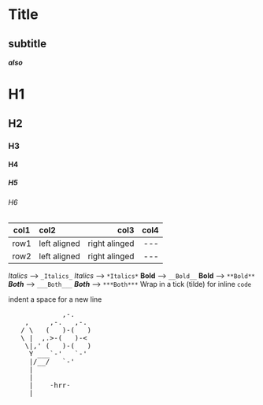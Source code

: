Title
=============

subtitle
------

___also___

# H1
## H2
### H3
#### H4
##### H5
###### H6

| col1      | col2          |  col3         |  col4    |
| --------- |:------------- | -------------:| --------:|
|  row1     | left aligned  | right alinged |   ---    |
|  row2     | left aligned  | right alinged |   ---    |



 _Italics_  --> `_Italics_` 
 *Italics* --> `*Italics*`
 __Bold__  --> `__Bold__` 
 **Bold** --> `**Bold**`
 ___Both___ --> `___Both___` 
 ***Both*** --> `***Both***` 
 Wrap in a tick (tilde) for inline `code`

indent a space for 
 a new line


<pre>
             ,-. 
    ,     ,-.   ,-. 
   / \   (   )-(   ) 
   \ |  ,.>-(   )-< 
    \|,' (   )-(   ) 
     Y ___`-'   `-' 
     |/__/   `-' 
     | 
     | 
     |    -hrr- 
  ___|_____________ 
</pre>